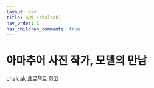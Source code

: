 ```yaml
---
layout: dir
title: 찰칵 (chalcak)
nav_order: 1
has_children_comments: true
---
```


# 아마추어 사진 작가, 모델의 만남

chalcak 프로젝트 회고

